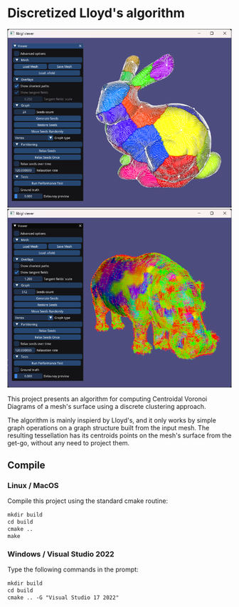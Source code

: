 # Discretized Lloyd's algorithm
![CVD on the Standford bunny model.](./pics/screen0.png)
![CVD on the hippo model; tangent field is shown.](./pics/screen1.png)

This project presents an algorithm for computing Centroidal Voronoi Diagrams of a mesh's surface using a discrete clustering approach.

The algorithm is mainly inspierd by Lloyd's, and it only works by simple graph operations on a graph structure built from the input mesh. The resulting tessellation has its centroids points on the mesh's surface from the get-go, without any need to project them.

## Compile
### Linux / MacOS
Compile this project using the standard cmake routine:

    mkdir build
    cd build
    cmake ..
    make

### Windows / Visual Studio 2022
Type the following commands in the prompt:

    mkdir build
    cd build
    cmake .. -G "Visual Studio 17 2022"
